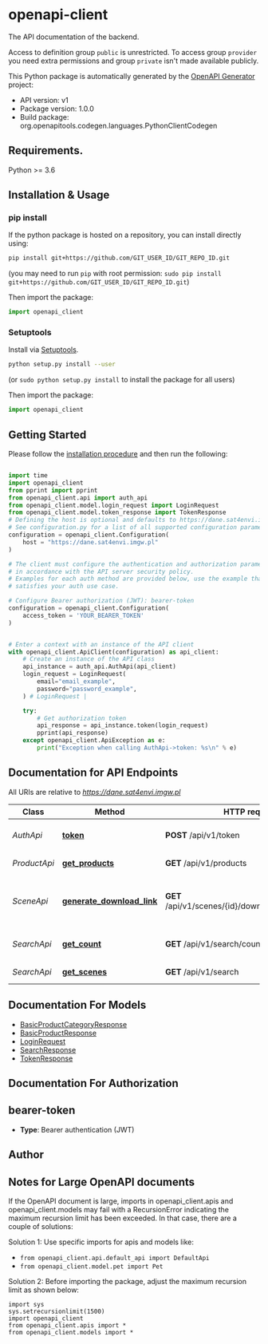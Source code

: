 # openapi-client
The API documentation of the backend.

Access to definition group `public` is unrestricted. To access group `provider` you need extra permissions and group `private` isn't made available publicly.

This Python package is automatically generated by the [OpenAPI Generator](https://openapi-generator.tech) project:

- API version: v1
- Package version: 1.0.0
- Build package: org.openapitools.codegen.languages.PythonClientCodegen

## Requirements.

Python >= 3.6

## Installation & Usage
### pip install

If the python package is hosted on a repository, you can install directly using:

```sh
pip install git+https://github.com/GIT_USER_ID/GIT_REPO_ID.git
```
(you may need to run `pip` with root permission: `sudo pip install git+https://github.com/GIT_USER_ID/GIT_REPO_ID.git`)

Then import the package:
```python
import openapi_client
```

### Setuptools

Install via [Setuptools](http://pypi.python.org/pypi/setuptools).

```sh
python setup.py install --user
```
(or `sudo python setup.py install` to install the package for all users)

Then import the package:
```python
import openapi_client
```

## Getting Started

Please follow the [installation procedure](#installation--usage) and then run the following:

```python

import time
import openapi_client
from pprint import pprint
from openapi_client.api import auth_api
from openapi_client.model.login_request import LoginRequest
from openapi_client.model.token_response import TokenResponse
# Defining the host is optional and defaults to https://dane.sat4envi.imgw.pl
# See configuration.py for a list of all supported configuration parameters.
configuration = openapi_client.Configuration(
    host = "https://dane.sat4envi.imgw.pl"
)

# The client must configure the authentication and authorization parameters
# in accordance with the API server security policy.
# Examples for each auth method are provided below, use the example that
# satisfies your auth use case.

# Configure Bearer authorization (JWT): bearer-token
configuration = openapi_client.Configuration(
    access_token = 'YOUR_BEARER_TOKEN'
)


# Enter a context with an instance of the API client
with openapi_client.ApiClient(configuration) as api_client:
    # Create an instance of the API class
    api_instance = auth_api.AuthApi(api_client)
    login_request = LoginRequest(
        email="email_example",
        password="password_example",
    ) # LoginRequest | 

    try:
        # Get authorization token
        api_response = api_instance.token(login_request)
        pprint(api_response)
    except openapi_client.ApiException as e:
        print("Exception when calling AuthApi->token: %s\n" % e)
```

## Documentation for API Endpoints

All URIs are relative to *https://dane.sat4envi.imgw.pl*

Class | Method | HTTP request | Description
------------ | ------------- | ------------- | -------------
*AuthApi* | [**token**](docs/AuthApi.md#token) | **POST** /api/v1/token | Get authorization token
*ProductApi* | [**get_products**](docs/ProductApi.md#get_products) | **GET** /api/v1/products | View a list of products
*SceneApi* | [**generate_download_link**](docs/SceneApi.md#generate_download_link) | **GET** /api/v1/scenes/{id}/download/{artifactName} | Redirect to a presigned download url for a scene&#39;s artifact
*SearchApi* | [**get_count**](docs/SearchApi.md#get_count) | **GET** /api/v1/search/count | Get count of total scene results
*SearchApi* | [**get_scenes**](docs/SearchApi.md#get_scenes) | **GET** /api/v1/search | Search for scenes


## Documentation For Models

 - [BasicProductCategoryResponse](docs/BasicProductCategoryResponse.md)
 - [BasicProductResponse](docs/BasicProductResponse.md)
 - [LoginRequest](docs/LoginRequest.md)
 - [SearchResponse](docs/SearchResponse.md)
 - [TokenResponse](docs/TokenResponse.md)


## Documentation For Authorization


## bearer-token

- **Type**: Bearer authentication (JWT)


## Author




## Notes for Large OpenAPI documents
If the OpenAPI document is large, imports in openapi_client.apis and openapi_client.models may fail with a
RecursionError indicating the maximum recursion limit has been exceeded. In that case, there are a couple of solutions:

Solution 1:
Use specific imports for apis and models like:
- `from openapi_client.api.default_api import DefaultApi`
- `from openapi_client.model.pet import Pet`

Solution 2:
Before importing the package, adjust the maximum recursion limit as shown below:
```
import sys
sys.setrecursionlimit(1500)
import openapi_client
from openapi_client.apis import *
from openapi_client.models import *
```

